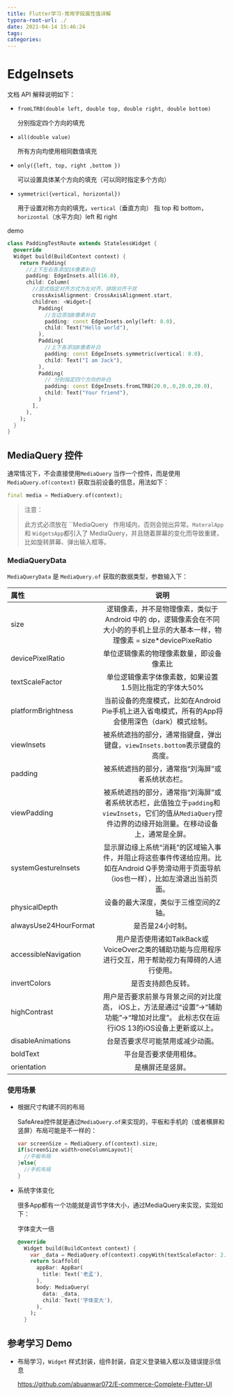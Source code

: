 ```yaml
---
title: Flutter学习-常用字段属性值详解
typora-root-url: ./
date: 2021-04-14 15:46:24
tags:
categories:
---
```


# EdgeInsets

文档 API 解释说明如下：

- `fromLTRB(double left, double top, double right, double
  bottom)`

  分别指定四个方向的填充

- `all(double value)`

  所有方向均使用相同数值填充

- `only({left, top, right ,bottom })`

  可以设置具体某个方向的填充（可以同时指定多个方向）

- `symmetric({vertical, horizontal})`

  用于设置对称方向的填充，`vertical`（垂直方向） 指 top 和 bottom，`horizontal`（水平方向）left 和 right

demo

```dart
class PaddingTestRoute extends StatelessWidget {
  @override
  Widget build(BuildContext context) {
    return Padding(
      //上下左右各添加16像素补白
      padding: EdgeInsets.all(16.0),
      child: Column(
        //显式指定对齐方式为左对齐，排除对齐干扰
        crossAxisAlignment: CrossAxisAlignment.start,
        children: <Widget>[
          Padding(
            //左边添加8像素补白
            padding: const EdgeInsets.only(left: 8.0),
            child: Text("Hello world"),
          ),
          Padding(
            //上下各添加8像素补白
            padding: const EdgeInsets.symmetric(vertical: 8.0),
            child: Text("I am Jack"),
          ),
          Padding(
            // 分别指定四个方向的补白
            padding: const EdgeInsets.fromLTRB(20.0,.0,20.0,20.0),
            child: Text("Your friend"),
          )
        ],
      ),
    );
  }
}
```

## MediaQuery 控件

通常情况下，不会直接使用`MediaQuery` 当作一个控件，而是使用 `MediaQuery.of(context)` 获取当前设备的信息，用法如下：

```dart
final media = MediaQuery.of(context);
```

> 注意：
>
> 此方式必须放在 ``MediaQuery` ` 作用域内，否则会抛出异常。`MateralApp` 和 `WidgetsApp`都引入了  MediaQuery，并且随着屏幕的变化而导致重建，比如旋转屏幕、弹出输入框等。

### MediaQueryData

`MediaQueryData` 是 `MediaQuery.of` 获取的数据类型，参数输入下：

| 属性                  |                             说明                             |
| :-------------------- | :----------------------------------------------------------: |
| size                  | 逻辑像素，并不是物理像素，类似于 Android 中的 dp，逻辑像素会在不同大小的的手机上显示的大基本一样，物理像素 = size*devicePixeRatio |
| devicePixelRatio      |           单位逻辑像素的物理像素数量，即设备像素比           |
| textScaleFactor       |    单位逻辑像素字体像素数，如果设置1.5则比指定的字体大50%    |
| platformBrightness    | 当前设备的亮度模式，比如在Android Pie手机上进入省电模式，所有的App将会使用深色（dark）模式绘制。 |
| viewInsets            | 被系统遮挡的部分，通常指键盘，弹出键盘，`viewInsets.bottom`表示键盘的高度。 |
| padding               |       被系统遮挡的部分，通常指“刘海屏”或者系统状态栏。       |
| viewPadding           | 被系统遮挡的部分，通常指“刘海屏”或者系统状态栏，此值独立于`padding`和`viewInsets`，它们的值从`MediaQuery`控件边界的边缘开始测量。在移动设备上，通常是全屏。 |
| systemGestureInsets   | 显示屏边缘上系统“消耗”的区域输入事件，并阻止将这些事件传递给应用。比如在Android Q手势滑动用于页面导航（ios也一样），比如左滑退出当前页面。 |
| physicalDepth         |            设备的最大深度，类似于三维空间的Z轴。             |
| alwaysUse24HourFormat |                       是否是24小时制。                       |
| accessibleNavigation  | 用户是否使用诸如TalkBack或VoiceOver之类的辅助功能与应用程序进行交互，用于帮助视力有障碍的人进行使用。 |
| invertColors          |                      是否支持颜色反转。                      |
| highContrast          | 用户是否要求前景与背景之间的对比度高， iOS上，方法是通过“设置”->“辅助功能”->“增加对比度”。 此标志仅在运行iOS 13的iOS设备上更新或以上。 |
| disableAnimations     |               台是否要求尽可能禁用或减少动画。               |
| boldText              |                    平台是否要求使用粗体。                    |
| orientation           |                       是横屏还是竖屏。                       |

### 使用场景

- 根据尺寸构建不同的布局

  SafeArea控件就是通过`MediaQuery.of`来实现的，平板和手机的（或者横屏和竖屏）布局可能是不一样的：

  ```dart
  var screenSize = MediaQuery.of(context).size;
  if(screenSize.width>oneColumnLayout){
    //平板布局
  }else{
    //手机布局
  }
  ```

- 系统字体变化

  很多App都有一个功能就是调节字体大小，通过MediaQuery来实现，实现如下：

  字体变大一倍

  ```dart
  @override
    Widget build(BuildContext context) {
      var _data = MediaQuery.of(context).copyWith(textScaleFactor: 2.0);
      return Scaffold(
        appBar: AppBar(
          title: Text('老孟'),
        ),
        body: MediaQuery(
          data: _data,
          child: Text('字体变大'),
        ),
      );
    }
  ```


## 参考学习 Demo

- 布局学习，`Widget` 样式封装，组件封装，自定义登录输入框以及错误提示信息

  https://github.com/abuanwar072/E-commerce-Complete-Flutter-UI

